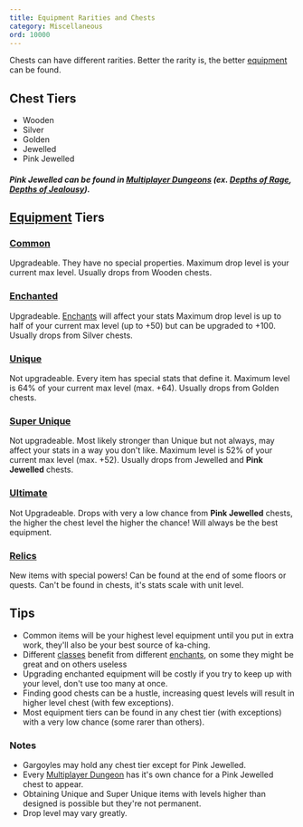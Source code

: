```yaml
---
title: Equipment Rarities and Chests
category: Miscellaneous
ord: 10000
---
```


Chests can have different rarities. Better the rarity is, the better [equipment](./equipment) can be found.

<section id="chest-tiers">

## Chest Tiers

- Wooden
- Silver
- Golden
- Jewelled
- Pink Jewelled

##### Pink Jewelled can be found in [Multiplayer Dungeons](./quests#multiplayer-dungeons) (ex. [Depths of Rage](./quests#depths-of-rage), [Depths of Jealousy](./quests#depths-of-jealousy)).

</section>

<section id="equipment-tiers">

## [Equipment](./equipment) Tiers

### [Common](./equipment#commonenchanted)

Upgradeable. They have no special properties. Maximum drop level is your current max level. Usually drops from Wooden chests.

### [Enchanted](./equipment#commonenchanted)

Upgradeable. [Enchants](./enchants) will affect your stats Maximum drop level is up to half of your current max level (up to +50) but can be upgraded to +100. Usually drops from Silver chests.

### [Unique](./equipment#unique)

Not upgradeable. Every item has special stats that define it. Maximum level is 64% of your current max level (max. +64). Usually drops from Golden chests.

### [Super Unique](./equipment#super-unique)

Not upgradeable. Most likely stronger than Unique but not always, may affect your stats in a way you don't like. Maximum level is 52% of your current max level (max. +52). Usually drops from Jewelled and **Pink Jewelled** chests.

### [Ultimate](./equipment#ultimate)

Not Upgradeable. Drops with very a low chance from **Pink Jewelled** chests, the higher the chest level the higher the chance! Will always be the best equipment.

### [Relics](./equipment#relic)

New items with special powers! Can be found at the end of some floors or quests. Can't be found in chests, it's stats scale with unit level.

</section>

## Tips

- Common items will be your highest level equipment until you put in extra work, they'll also be your best source of ka-ching.
- Different [classes](./classes) benefit from different [enchants](./enchants), on some they might be great and on others useless
- Upgrading enchanted equipment will be costly if you try to keep up with your level, don't use too many at once.
- Finding good chests can be a hustle, increasing quest levels will result in higher level chest (with few exceptions).
- Most equipment tiers can be found in any chest tier (with exceptions) with a very low chance (some rarer than others).

### Notes

- Gargoyles may hold any chest tier except for Pink Jewelled.
- Every [Multiplayer Dungeon](./quests#multiplayer-dungeons) has it's own chance for a Pink Jewelled chest to appear.
- Obtaining Unique and Super Unique items with levels higher than designed is possible but they're not permanent.
- Drop level may vary greatly.
